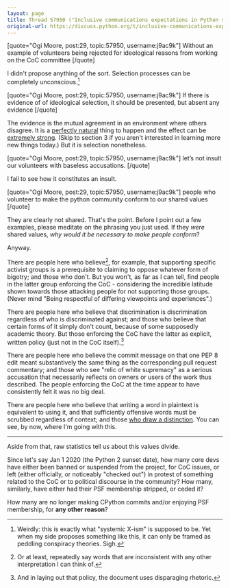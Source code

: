 ```yaml
---
layout: page 
title: Thread 57950 ("Inclusive communications expectations in Python spaces"), post 32
original-url: https://discuss.python.org/t/inclusive-communications-expectations-in-python-spaces/57950/32
---
```


[quote="Ogi Moore, post:29, topic:57950, username:j9ac9k"]
Without an example of volunteers being rejected for ideological reasons from working on the CoC committee
[/quote]

I didn't propose anything of the sort. Selection processes can be completely unconscious.[^1]

[quote="Ogi Moore, post:29, topic:57950, username:j9ac9k"]
If there is evidence of of ideological selection, it should be presented, but absent any evidence
[/quote]

The evidence is the mutual agreement in an environment where others disagree. It is a [perfectly natural](https://en.wikipedia.org/wiki/Filter_bubble) thing to happen and the effect can be [extremely strong](https://www.slatestarcodexabridged.com/I-Can-Tolerate-Anything-Except-The-Outgroup). (Skip to section 3 if you aren't interested in learning more new things today.) But it is selection nonetheless.

[quote="Ogi Moore, post:29, topic:57950, username:j9ac9k"]
let’s not insult our volunteers with baseless accusations.
[/quote]

I fail to see how it constitutes an insult.

[quote="Ogi Moore, post:29, topic:57950, username:j9ac9k"]
people who volunteer to make the python community conform to our shared values
[/quote]

They are clearly not shared. That's the point. Before I point out a few examples, please meditate on the phrasing you just used. If they *were* shared values, *why would it be necessary to make people conform*?

Anyway.

There are people here who believe[^2], for example, that supporting specific activist groups is a prerequisite to claiming to oppose whatever form of bigotry; and those who don't. But you won't, as far as I can tell, find people in the latter group enforcing the CoC - considering the incredible latitude shown towards those attacking people for not supporting those groups. (Never mind "Being respectful of differing viewpoints and experiences".)

There are people here who believe that discrimination is discrimination regardless of who is discriminated against; and those who believe that certain forms of it simply don't count, because of some supposedly academic theory. But those enforcing the CoC have the latter as explicit, written policy (just not in the CoC itself).[^3]

There are people here who believe the commit message on that one PEP 8 edit meant substantively the same thing as the corresponding pull request commentary; and those who see "relic of white supremacy" as a serious accusation that necessarily reflects on owners or users of the work thus described. The people enforcing the CoC at the time appear to have consistently felt it was no big deal.

There are people here who believe that writing a word in plaintext is equivalent to using it, and that sufficiently offensive words must be scrubbed regardless of context; and those [who draw a distinction](https://en.wikipedia.org/wiki/Use%E2%80%93mention_distinction). You can see, by now, where I'm going with this.

----

Aside from that, raw statistics tell us about this values divide.

Since let's say Jan 1 2020 (the Python 2 sunset date), how many core devs have either been banned or suspended from the project, for CoC issues, or left (either officially, or noticeably "checked out") in protest of something related to the CoC or to political discourse in the community? How many, similarly, have either had their PSF membership stripped, or ceded it?

How many are no longer making CPython commits and/or enjoying PSF membership, for **any other reason**?

[^1]: Weirdly: this is exactly what "systemic X-ism" is supposed to be. Yet when my side proposes something like this, it can only be framed as peddling conspiracy theories. Sigh.

[^2]: Or at least, repeatedly say words that are inconsistent with any other interpretation I can think of.

[^3]: And in laying out that policy, the document uses disparaging rhetoric.


